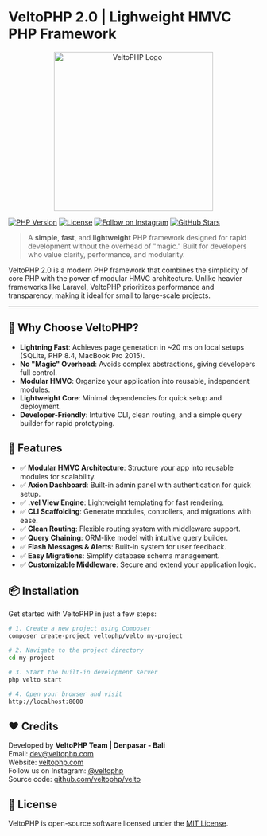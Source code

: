 # VeltoPHP 2.0 | Lighweight HMVC PHP Framework

<p align="center">
  <img src="https://res.cloudinary.com/drbowe2hn/image/upload/v1750857194/VeltoPHP2_la6xfv.png" alt="VeltoPHP Logo" width="320" />
</p>

[![PHP Version](https://img.shields.io/badge/PHP-8.3%2B-blue)](https://php.net)
[![License](https://img.shields.io/badge/License-MIT-green)](https://opensource.org/licenses/MIT)
[![Follow on Instagram](https://img.shields.io/badge/Instagram-%40veltophp-E4405F)](https://instagram.com/veltophp)
[![GitHub Stars](https://img.shields.io/github/stars/veltophp/velto)](https://github.com/veltophp/velto)

> A **simple**, **fast**, and **lightweight** PHP framework designed for rapid development without the overhead of "magic." Built for developers who value clarity, performance, and modularity.

VeltoPHP 2.0 is a modern PHP framework that combines the simplicity of core PHP with the power of modular HMVC architecture. Unlike heavier frameworks like Laravel, VeltoPHP prioritizes performance and transparency, making it ideal for small to large-scale projects.

---

## 🚀 Why Choose VeltoPHP?

- **Lightning Fast**: Achieves page generation in ~20 ms on local setups (SQLite, PHP 8.4, MacBook Pro 2015).
- **No "Magic" Overhead**: Avoids complex abstractions, giving developers full control.
- **Modular HMVC**: Organize your application into reusable, independent modules.
- **Lightweight Core**: Minimal dependencies for quick setup and deployment.
- **Developer-Friendly**: Intuitive CLI, clean routing, and a simple query builder for rapid prototyping.

## 🌟 Features

- ✅ **Modular HMVC Architecture**: Structure your app into reusable modules for scalability.
- ✅ **Axion Dashboard**: Built-in admin panel with authentication for quick setup.
- ✅ **.vel View Engine**: Lightweight templating for fast rendering.
- ✅ **CLI Scaffolding**: Generate modules, controllers, and migrations with ease.
- ✅ **Clean Routing**: Flexible routing system with middleware support.
- ✅ **Query Chaining**: ORM-like model with intuitive query builder.
- ✅ **Flash Messages & Alerts**: Built-in system for user feedback.
- ✅ **Easy Migrations**: Simplify database schema management.
- ✅ **Customizable Middleware**: Secure and extend your application logic.

## 📦 Installation

Get started with VeltoPHP in just a few steps:

```bash
# 1. Create a new project using Composer
composer create-project veltophp/velto my-project

# 2. Navigate to the project directory
cd my-project

# 3. Start the built-in development server
php velto start

# 4. Open your browser and visit
http://localhost:8000
```


## ❤️ Credits

Developed by **VeltoPHP Team | Denpasar - Bali**  
Email: [dev@veltophp.com](mailto:dev@veltophp.com)  
Website: [veltophp.com](https://veltophp.com)  
Follow us on Instagram: [@veltophp](https://instagram.com/veltophp)  
Source code: [github.com/veltophp/velto](https://github.com/veltophp/velto)

## 📜 License

VeltoPHP is open-source software licensed under the [MIT License](https://opensource.org/licenses/MIT).